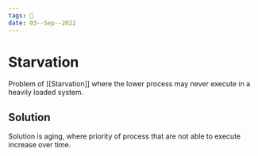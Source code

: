 ```yaml
---
tags: 🌱
date: 03--Sep--2022
---
```


# Starvation

Problem of [[Starvation]] where the lower process may never execute in a heavily loaded system.

## Solution
Solution is aging, where priority of process that are not able to execute increase over time.